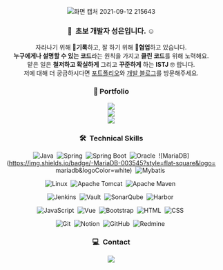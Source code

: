 
<div align="center">
 
  ![화면 캡처 2021-09-12 215643](https://user-images.githubusercontent.com/80396754/132988434-578915a7-3b62-45a3-a060-9f32c76626c8.jpg)

  
  ### 👋&nbsp; 초보 개발자 성은입니다. ☺️
  
   자라나기 위해  📝**기록**하고, 잘 하기 위해 🧩**협업**하고 있습니다.\
   **누구에게나 설명할 수 있는 코드**라는 원칙을 가지고 **클린 코드**를 위해 노력해요.\
   맡은 일은 **철저하고 확실하게** 그리고 **꾸준하게** 하는 **ISTJ** 🤓 랍니다.\
   저에 대해 더 궁금하시다면  <a href="">포트폴리오</a>와 <a href="https://seongeun-it.tistory.com/">개발 블로그</a>를 방문해주세요.

  
  ### 📓 Portfolio
  
  <a href="https://seongeun-it.oopy.io/"><img src="https://img.shields.io/badge/Web-black?style=flat-square"/></a>\
  <a href="https://www.notion.so/Hello-World-79d3e6f8ae4a47638e92caff7d80906d"><img src="https://img.shields.io/badge/Notion-lightgray?style=flat-square"/></a>\
  <a href="https://seongeun-it.tistory.com/"><img src="https://img.shields.io/badge/Devlog-black?style=flat-square"/></a>
  
  
  ### 🛠 &nbsp;Technical Skills
   
  ![Java](https://img.shields.io/badge/-Java-007396?style=flat-square&logo=java&logoColor=white)&nbsp;
  ![Spring](https://img.shields.io/badge/-Spring-6DB33F?style=flat-square&logo=spring&logoColor=white)&nbsp;
  ![Spring Boot](https://img.shields.io/badge/-SpringBoot-6DB33F?style=flat-square&logo=springboot&logoColor=white)&nbsp;
  ![Oracle](https://img.shields.io/badge/-Oracle-F80000?style=flat-square&logo=oracle&logoColor=white)&nbsp;
  ![MariaDB](https://img.shields.io/badge/-MariaDB-003545?style=flat-square&logo= mariadb&logoColor=white)&nbsp;
  ![Mybatis](https://img.shields.io/badge/-Mybatis-000000?style=flat-square&logo=mybatis&logoColor=white)&nbsp;

  ![Linux](https://img.shields.io/badge/-Linux-FCC624?style=flat-square&logo=linux&logoColor=white)&nbsp;
  ![Apache Tomcat](https://img.shields.io/badge/-Apache_Tomcat-F8DC75?style=flat-square&logo=apacheTomcat&logoColor=white)&nbsp;
  ![Apache Maven](https://img.shields.io/badge/-Apache_Maven-C71A36?style=flat-square&logo=apacheMaven&logoColor=white)&nbsp;
 
  ![Jenkins](https://img.shields.io/badge/-Jenkins-D24939?style=flat-square&logo=jenkins&logoColor=white)&nbsp;
  ![Vault](https://img.shields.io/badge/-Vault-000000?style=flat-square&logo=vault&logoColor=white)&nbsp;
  ![SonarQube](https://img.shields.io/badge/-SonarQube-4E9BCD?style=flat-square&logo=sonarqube&logoColor=white)&nbsp;
  ![Harbor](https://img.shields.io/badge/-Harbor-60B932?style=flat-square&logo=harbor&logoColor=white)&nbsp;
 
  ![JavaScript](https://img.shields.io/badge/-JavaScript-F7DF1E?style=flat-square&logo=javascript&logoColor=white)&nbsp;
  ![Vue](https://img.shields.io/badge/-Vue.js-4FC08D?style=flat-square&logo=vuedotjs&logoColor=white)&nbsp;
  ![Bootstrap](https://img.shields.io/badge/-Bootstrap-7952B3?style=flat-square&logo=bootstrap&logoColor=white)&nbsp;
  ![HTML](https://img.shields.io/badge/-HTML-E34F26?style=flat-square&logo=HTML5&logoColor=white)&nbsp;
  ![CSS](https://img.shields.io/badge/-CSS-1572B6?style=flat-square&logo=CSS3&logoColor=white)&nbsp;

  ![Git](https://img.shields.io/badge/-Git-F05032?style=flat-square&logo=git&logoColor=white)&nbsp;
  ![Notion](https://img.shields.io/badge/-Notion-181717?style=flat-square&logo=Notion)&nbsp;
  ![GitHub](https://img.shields.io/badge/-GitHub-181717?style=flat-square&logo=github)&nbsp;
  ![Redmine](https://img.shields.io/badge/-Redmine-B32024?style=flat-square&logo=redmine)&nbsp;
   
 
 
  
  ### 💻 &nbsp;Contact
  <a href="mailto:dev.seongeun@gmail.com"><img src="https://img.shields.io/badge/-dev.seongeun@gmail.com-000000?style=flat-square&logo=Gmail&logoColor=white"/></a>
  

</div>
